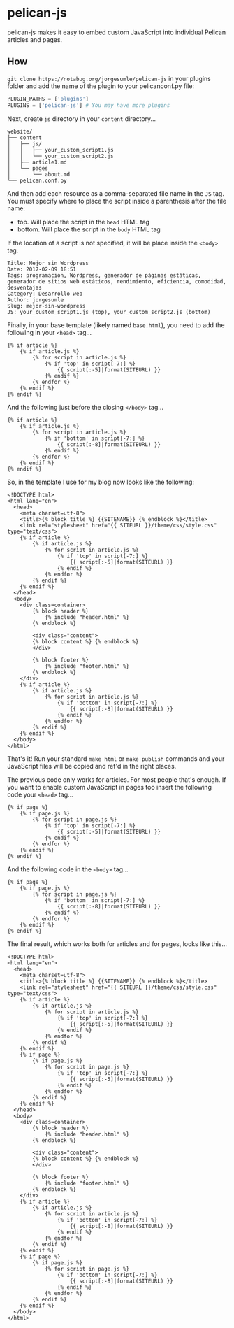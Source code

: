 # pelican-js

pelican-js makes it easy to embed custom JavaScript into individual
Pelican articles and pages.

## How

`git clone https://notabug.org/jorgesumle/pelican-js` in your plugins
folder and add the name of the plugin to your pelicanconf.py file:

```python
PLUGIN_PATHS = ['plugins']
PLUGINS = ['pelican-js'] # You may have more plugins
```

Next, create `js` directory in your `content` directory...

```
website/
├── content
│   ├── js/
│   │   ├── your_custom_script1.js
│   │   └── your_custom_script2.js
│   ├── article1.md
│   └── pages
│       └── about.md
└── pelican.conf.py
```

And then add each resource as a comma-separated file name in the `JS`
tag. You must specify where to place the script inside a parenthesis
after the file name:
- top. Will place the script in the `head` HTML tag
- bottom. Will place the script in the `body` HTML tag

If the location of a script is not specified, it will be place inside
the `<body>` tag.

```
Title: Mejor sin Wordpress
Date: 2017-02-09 18:51
Tags: programación, Wordpress, generador de páginas estáticas, generador de sitios web estáticos, rendimiento, eficiencia, comodidad, desventajas
Category: Desarrollo web
Author: jorgesumle
Slug: mejor-sin-wordpress
JS: your_custom_script1.js (top), your_custom_script2.js (bottom)
```

Finally, in your base template (likely named `base.html`), you need
to add the following in your `<head>` tag...

```
{% if article %}
    {% if article.js %}
        {% for script in article.js %}
            {% if 'top' in script[-7:] %}
                {{ script[:-5]|format(SITEURL) }}
            {% endif %}
        {% endfor %}
    {% endif %}
{% endif %}
```
And the following just before the closing `</body>` tag...
```
{% if article %}
    {% if article.js %}
        {% for script in article.js %}
            {% if 'bottom' in script[-7:] %}
                {{ script[:-8]|format(SITEURL) }}
            {% endif %}
        {% endfor %}
    {% endif %}
{% endif %}
```

So, in the template I use for my blog now looks like the following:

```
<!DOCTYPE html>
<html lang="en">
  <head>
    <meta charset=utf-8">
    <title>{% block title %} {{SITENAME}} {% endblock %}</title>
    <link rel="stylesheet" href="{{ SITEURL }}/theme/css/style.css" type="text/css">
    {% if article %}
        {% if article.js %}
            {% for script in article.js %}
                {% if 'top' in script[-7:] %}
                    {{ script[:-5]|format(SITEURL) }}
                {% endif %}
            {% endfor %}
        {% endif %}
    {% endif %}
  </head>
  <body>
    <div class=container>
        {% block header %}
            {% include "header.html" %}
        {% endblock %}

        <div class="content">
        {% block content %} {% endblock %}
        </div>

        {% block footer %}
            {% include "footer.html" %}
        {% endblock %}
    </div>
    {% if article %}
        {% if article.js %}
            {% for script in article.js %}
                {% if 'bottom' in script[-7:] %}
                    {{ script[:-8]|format(SITEURL) }}
                {% endif %}
            {% endfor %}
        {% endif %}
    {% endif %}
  </body>
</html>
```

That's it! Run your standard `make html` or `make publish` commands
and your JavaScript files will be copied and ref'd in the right places.

The previous code only works for articles. For most people that's
enough. If you want to enable custom JavaScript in pages too insert the
following code your `<head>` tag...

    {% if page %}
        {% if page.js %}
            {% for script in page.js %}
                {% if 'top' in script[-7:] %}
                    {{ script[:-5]|format(SITEURL) }}
                {% endif %}
            {% endfor %}
        {% endif %}
    {% endif %}

And the following code in the `<body>` tag...

    {% if page %}
        {% if page.js %}
            {% for script in page.js %}
                {% if 'bottom' in script[-7:] %}
                    {{ script[:-8]|format(SITEURL) }}
                {% endif %}
            {% endfor %}
        {% endif %}
    {% endif %}

The final result, which works both for articles and for pages, looks
like this...

```
<!DOCTYPE html>
<html lang="en">
  <head>
    <meta charset=utf-8">
    <title>{% block title %} {{SITENAME}} {% endblock %}</title>
    <link rel="stylesheet" href="{{ SITEURL }}/theme/css/style.css" type="text/css">
    {% if article %}
        {% if article.js %}
            {% for script in article.js %}
                {% if 'top' in script[-7:] %}
                    {{ script[:-5]|format(SITEURL) }}
                {% endif %}
            {% endfor %}
        {% endif %}
    {% endif %}
    {% if page %}
        {% if page.js %}
            {% for script in page.js %}
                {% if 'top' in script[-7:] %}
                    {{ script[:-5]|format(SITEURL) }}
                {% endif %}
            {% endfor %}
        {% endif %}
    {% endif %}
  </head>
  <body>
    <div class=container>
        {% block header %}
            {% include "header.html" %}
        {% endblock %}

        <div class="content">
        {% block content %} {% endblock %}
        </div>

        {% block footer %}
            {% include "footer.html" %}
        {% endblock %}
    </div>
    {% if article %}
        {% if article.js %}
            {% for script in article.js %}
                {% if 'bottom' in script[-7:] %}
                    {{ script[:-8]|format(SITEURL) }}
                {% endif %}
            {% endfor %}
        {% endif %}
    {% endif %}
    {% if page %}
        {% if page.js %}
            {% for script in page.js %}
                {% if 'bottom' in script[-7:] %}
                    {{ script[:-8]|format(SITEURL) }}
                {% endif %}
            {% endfor %}
        {% endif %}
    {% endif %}
  </body>
</html>
```
